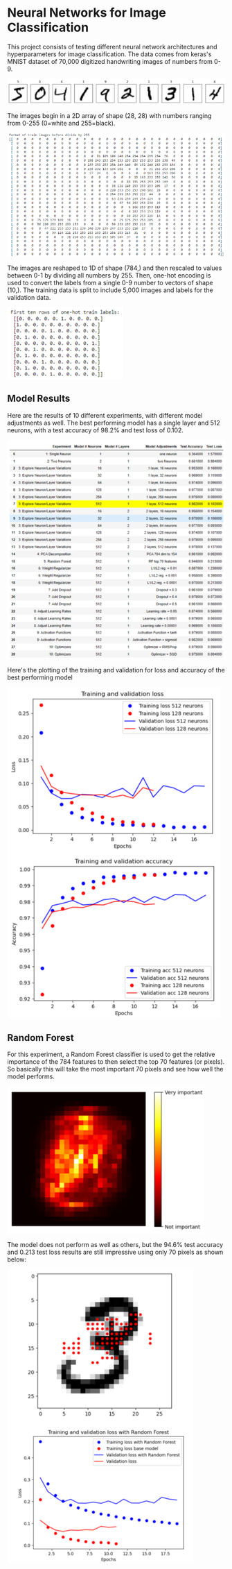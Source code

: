 # Neural Networks for Image Classification

This project consists of testing different neural network architectures and hyperparameters for image classification. The data comes from keras's MNIST dataset of 70,000 digitized handwriting images of numbers from 0-9. 

![](/images/_nn_sample_MNIST_images.png)

The images begin in a 2D array of shape (28, 28) with numbers ranging from 0-255 (0=white and 255=black).

![](/images/_nn_train_images_3.png)

The images are reshaped to 1D of shape (784,) and then rescaled to values between 0-1 by dividing all numbers by 255. Then, one-hot encoding is used to convert the labels from a single 0-9 number to vectors of shape (10,). The training data is split to include 5,000 images and labels for the validation data.

![](/images/_nn_train_labels.png)

## Model Results
Here are the results of 10 different experiments, with different model adjustments as well. The best performing model has a single layer and 512 neurons, with a test accuracy of 98.2% and test loss of 0.102.

![](/images/_nn_models_results.png)

Here's the plotting of the training and validation for loss and accuracy of the best performing model

![](/images/_nn_model_accuracy_loss.png)

## Random Forest
For this experiment, a Random Forest classifier is used to get the relative importance of the 784 features to then select the top 70 features (or pixels). So basically this will take the most important 70 pixels and see how well the model performs. 

![](/images/_nn_rf_heatmap_importance.png)

The model does not perform as well as others, but the 94.6% test accuracy and 0.213 test loss results are still impressive using only 70 pixels as shown below:

![](/images/_nn_rf.png)

